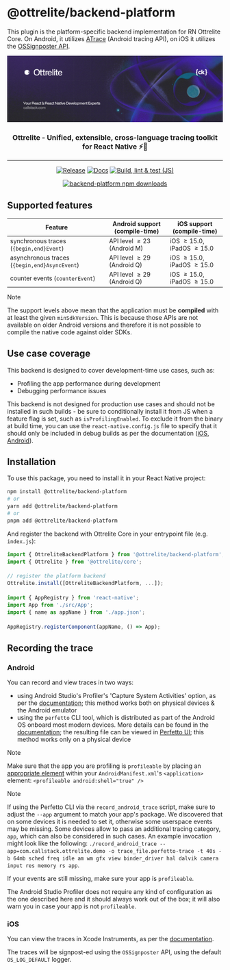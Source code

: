 # @ottrelite/backend-platform

This plugin is the platform-specific backend implementation for RN Ottrelite Core. On Android, it utilizes [ATrace](https://developer.android.com/ndk/reference/group/tracing) (Android tracing API), on iOS it utilizes the [OSSignposter API](https://developer.apple.com/documentation/os/ossignposter).

<a href="https://www.callstack.com/open-source?utm_campaign=generic&utm_source=github&utm_medium=referral&utm_content=ottrelite" align="center">
  <picture>
    <img alt="Ottrelite" src="https://github.com/callstackincubator/ottrelite/blob/main/img/banner.jpg?raw=true">
  </picture>
</a>

<h3 align="center">
  <b>Ottrelite</b> - Unified, extensible, cross-language tracing toolkit for React Native ⚡️🔎
</h3>

---

<div align="center">

  [![Release](https://github.com/callstackincubator/ottrelite/actions/workflows/release.yml/badge.svg)](https://github.com/callstackincubator/ottrelite/actions/workflows/release.yml)
  [![Docs](https://github.com/callstackincubator/ottrelite/actions/workflows/docs.yml/badge.svg)](https://github.com/callstackincubator/ottrelite/actions/workflows/docs.yml)
  [![Build, lint & test (JS)](https://github.com/callstackincubator/ottrelite/actions/workflows/build-lint-test.yml/badge.svg)](https://github.com/callstackincubator/ottrelite/actions/workflows/build-lint-test.yml)

  [![backend-platform npm downloads](https://img.shields.io/npm/dm/@ottrelite/backend-platform.svg?style=flat-square&label=NPM%20-%20%40ottrelite%2Fbackend-platform)](https://www.npmjs.com/package/@ottrelite/backend-platform)

</div>

## Supported features

| Feature                                       | Android support (compile-time)       | iOS support (compile-time)                    |
| --------------------------------------------- | ------------------------------------ | --------------------------------------------- |
| synchronous traces (`{begin,end}Event`)       | API level $\geqslant 23$ (Android M) | iOS $\geqslant 15.0$, iPadOS $\geqslant 15.0$ |
| asynchronous traces (`{begin,end}AsyncEvent`) | API level $\geqslant 29$ (Android Q) | iOS $\geqslant 15.0$, iPadOS $\geqslant 15.0$ |
| counter events (`counterEvent`)               | API level $\geqslant 29$ (Android Q) | iOS $\geqslant 15.0$, iPadOS $\geqslant 15.0$ |

> [!NOTE]
> The support levels above mean that the application must be **compiled** with at least the given `minSdkVersion`. This is because those APIs are not available on older Android versions and therefore it is not possible to compile the native code against older SDKs.

## Use case coverage

This backend is designed to cover development-time use cases, such as:

- Profiling the app performance during development
- Debugging performance issues

This backend is not designed for production use cases and should not be installed in such builds - be sure to conditionally install it from JS when a feature flag is set, such as `isProfilingEnabled`. To exclude it from the binary at build time, you can use the `react-native.config.js` file to specify that it should only be included in debug builds as per the documentation ([iOS](https://github.com/react-native-community/cli/blob/main/docs/dependencies.md#platformsiosconfigurations), [Android](https://github.com/react-native-community/cli/blob/main/docs/dependencies.md#platformsandroidbuildtypes)).

## Installation

To use this package, you need to install it in your React Native project:

```bash
npm install @ottrelite/backend-platform
# or
yarn add @ottrelite/backend-platform
# or
pnpm add @ottrelite/backend-platform
```

And register the backend with Ottrelite Core in your entrypoint file (e.g. `index.js`):

```javascript
import { OttreliteBackendPlatform } from '@ottrelite/backend-platform';
import { Ottrelite } from '@ottrelite/core';

// register the platform backend
Ottrelite.install([OttreliteBackendPlatform, ...]);

import { AppRegistry } from 'react-native';
import App from './src/App';
import { name as appName } from './app.json';

AppRegistry.registerComponent(appName, () => App);
```

## Recording the trace

### Android

You can record and view traces in two ways:
- using Android Studio's Profiler's 'Capture System Activities' option, as per the [documentation](https://developer.android.com/studio/profile); this method works both on physical devices & the Android emulator
- using the `perfetto` CLI tool, which is distributed as part of the Android OS onboard most modern devices. More details can be found in the [documentation](https://perfetto.dev/docs/getting-started/system-tracing); the resulting file can be viewed in [Perfetto UI](https://ui.perfetto.dev/); this method works only on a physical device

> [!NOTE]
> Make sure that the app you are profiling is `profileable` by placing an [appropriate element](https://developer.android.com/guide/topics/manifest/profileable-element) within your `AndroidManifest.xml`'s `<application>` element: `<profileable android:shell="true" />`

> [!NOTE]
> If using the Perfetto CLI via the `record_android_trace` script, make sure to adjust the `--app` argument to match your app's package. We discovered that on some devices it is needed to set it, otherwise some userspace events may be missing. Some devices allow to pass an additional tracing category, `app`, which can also be considered in such cases. An example invocation might look like the following: `./record_android_trace --app=com.callstack.ottrelite.demo -o trace_file.perfetto-trace -t 40s -b 64mb sched freq idle am wm gfx view binder_driver hal dalvik camera input res memory rs app`.
>
> If your events are still missing, make sure your app is `profileable`.
>
> The Android Studio Profiler does not require any kind of configuration as the one described here and it should always work out of the box; it will also warn you in case your app is not `profileable`.

### iOS

You can view the traces in Xcode Instruments, as per the [documentation](https://developer.apple.com/documentation/os/recording-performance-data#Review-Signposts-in-Instruments).

The traces will be signpost-ed using the `OSSignposter` API, using the default `OS_LOG_DEFAULT` logger.
